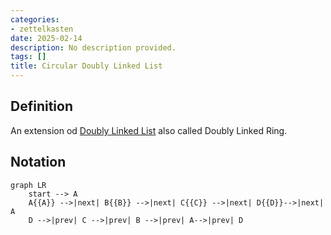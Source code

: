```yaml
---
categories:
- zettelkasten
date: 2025-02-14
description: No description provided.
tags: []
title: Circular Doubly Linked List
---
```


## Definition

An extension od [Doubly Linked List](Doubly%20Linked%20List.md) also called Doubly Linked Ring.

## Notation

```mermaid
graph LR
    start --> A 
    A{{A}} -->|next| B{{B}} -->|next| C{{C}} -->|next| D{{D}}-->|next| A
	D -->|prev| C -->|prev| B -->|prev| A-->|prev| D
```

